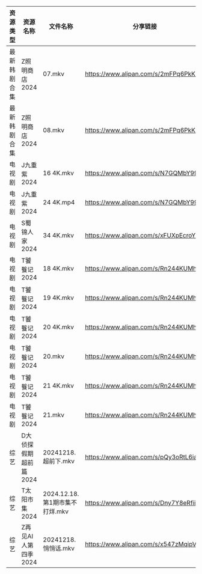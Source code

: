 | 资源类型   | 资源名称          | 文件名称                    | 分享链接                                 | 更新时间                |
| ------ | ------------- | ----------------------- | ------------------------------------ | ------------------- |
| 最新韩剧合集 | Z照明商店2024     | 07.mkv                  | https://www.alipan.com/s/2mFPq6PkKSG | 2024-12-18 18:06:14 |
| 最新韩剧合集 | Z照明商店2024     | 08.mkv                  | https://www.alipan.com/s/2mFPq6PkKSG | 2024-12-18 18:06:14 |
| 电视剧    | J九重紫2024      | 16 4K.mkv               | https://www.alipan.com/s/N7GQMbY99Gt | 2024-12-18 00:05:30 |
| 电视剧    | J九重紫2024      | 24 4K.mp4               | https://www.alipan.com/s/N7GQMbY99Gt | 2024-12-18 00:05:29 |
| 电视剧    | S蜀锦人家2024     | 34 4K.mkv               | https://www.alipan.com/s/xFUXpEcroYn | 2024-12-18 18:06:00 |
| 电视剧    | T饕餮记2024      | 18 4K.mkv               | https://www.alipan.com/s/Rn244KUMhV7 | 2024-12-18 14:06:09 |
| 电视剧    | T饕餮记2024      | 19 4K.mkv               | https://www.alipan.com/s/Rn244KUMhV7 | 2024-12-18 14:06:09 |
| 电视剧    | T饕餮记2024      | 20 4K.mkv               | https://www.alipan.com/s/Rn244KUMhV7 | 2024-12-18 14:06:08 |
| 电视剧    | T饕餮记2024      | 20.mkv                  | https://www.alipan.com/s/Rn244KUMhV7 | 2024-12-18 14:06:08 |
| 电视剧    | T饕餮记2024      | 21 4K.mkv               | https://www.alipan.com/s/Rn244KUMhV7 | 2024-12-18 14:06:08 |
| 电视剧    | T饕餮记2024      | 21.mkv                  | https://www.alipan.com/s/Rn244KUMhV7 | 2024-12-18 14:06:08 |
| 综艺     | D大侦探假期超前篇2024 | 20241218.超前下.mkv        | https://www.alipan.com/s/pQy3oRtL6ia | 2024-12-18 14:06:35 |
| 综艺     | T太阳市集2024     | 2024.12.18.第1期市集不打烊.mkv | https://www.alipan.com/s/Dny7Y8eRfii | 2024-12-18 14:07:40 |
| 综艺     | Z再见AI人第四季2024 | 20241218.悄悄话.mkv        | https://www.alipan.com/s/x547zMqipVp | 2024-12-18 14:08:16 |
